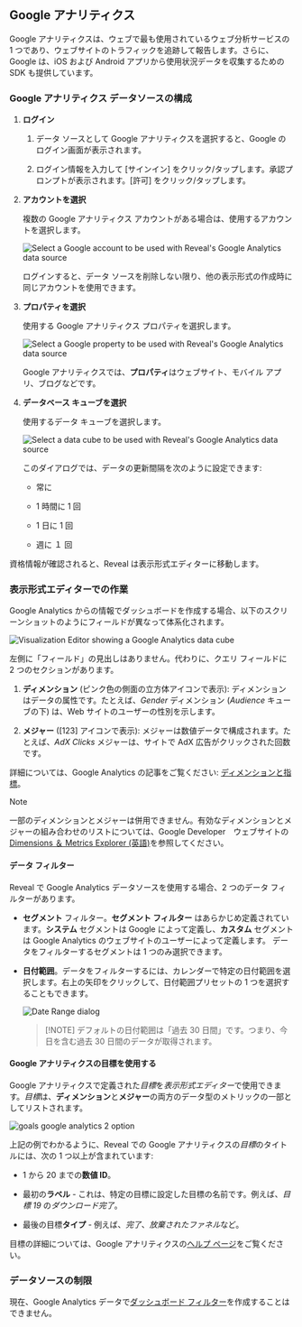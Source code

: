 ## Google アナリティクス

Google アナリティクスは、ウェブで最も使用されているウェブ分析サービスの 1 つであり、ウェブサイトのトラフィックを追跡して報告します。さらに、Google は、iOS および Android アプリから使用状況データを収集するための SDK も提供しています。

### Google アナリティクス データソースの構成

1.  **ログイン**

    1.  データ ソースとして Google アナリティクスを選択すると、Google のログイン画面が表示されます。

    2.  ログイン情報を入力して [サインイン] をクリック/タップします。承認プロンプトが表示されます。[許可] をクリック/タップします。

2.  **アカウントを選択**

    複数の Google アナリティクス アカウントがある場合は、使用するアカウントを選択します。

    ![Select a Google account to be used with Reveal's Google Analytics data source](images/choose-ga-account.png)

    ログインすると、データ ソースを削除しない限り、他の表示形式の作成時に同じアカウントを使用できます。

3.  **プロパティを選択**

    使用する Google アナリティクス プロパティを選択します。

    ![Select a Google property to be used with Reveal's Google Analytics data source](images/choose-ga-property.png)

    Google アナリティクスでは、**プロパティ**はウェブサイト、モバイル アプリ、ブログなどです。

4.  **データベース キューブを選択**

    使用するデータ キューブを選択します。

    ![Select a data cube to be used with Reveal's Google Analytics data source](images/choose-ga-datacube.png)

    このダイアログでは、データの更新間隔を次のように設定できます:

      - 常に

      - 1 時間に 1 回

      - 1 日に 1 回

      - 週に １ 回

資格情報が確認されると、Reveal は表示形式エディターに移動します。

### 表示形式エディターでの作業

Google Analytics からの情報でダッシュボードを作成する場合、以下のスクリーンショットのようにフィールドが異なって体系化されます。

![Visualization Editor showing a Google Analytics data cube](images/ga-visualizationeditor.png)

左側に「フィールド」の見出しはありません。代わりに、クエリ フィールドに 2 つのセクションがあります。

1.  **ディメンション** (ピンク色の側面の立方体アイコンで表示): ディメンションはデータの属性です。たとえば、_Gender_ ディメンション (_Audience_ キューブの下) は、Web サイトのユーザーの性別を示します。

2.  **メジャー** ([123] アイコンで表示): メジャーは数値データで構成されます。たとえば、_AdX Clicks_ メジャーは、サイトで AdX 広告がクリックされた回数です。

詳細については、Google Analytics の記事をご覧ください: [ディメンションと指標](https://support.google.com/analytics/answer/1033861?hl=ja)。

>[!NOTE] 
> 一部のディメンションとメジャーは併用できません。有効なディメンションとメジャーの組み合わせのリストについては、Google Developer　ウェブサイトの [Dimensions ＆ Metrics Explorer (英語)](https://ga-dev-tools.appspot.com/dimensions-metrics-explorer/)を参照してください。

#### データ フィルター

Reveal で Google Analytics データソースを使用する場合、2 つのデータ フィルターがあります。

* **セグメント** フィルター。**セグメント フィルター** はあらかじめ定義されています。**システム** セグメントは Google によって定義し、**カスタム** セグメントは Google Analytics のウェブサイトのユーザーによって定義します。
データをフィルターするセグメントは 1 つのみ選択できます。
* **日付範囲**。データをフィルターするには、カレンダーで特定の日付範囲を選択します。右上の矢印をクリックして、日付範囲プリセットの 1 つを選択することもできます。 

  ![Date Range dialog](images/ga-data-source-date-range-preset.png)

  >[!NOTE] デフォルトの日付範囲は「過去 30 日間」です。つまり、今日を含む過去 30 日間のデータが取得されます。


#### Google アナリティクスの目標を使用する

Google アナリティクスで定義された*目標*を*表示形式エディター*で使用できます。*目標*は、**ディメンション**と**メジャー**の両方のデータ型のメトリックの一部としてリストされます。

![goals google analytics 2 option](images/goals-google-analytics-2-option.png)

上記の例でわかるように、Reveal での Google アナリティクスの*目標*のタイトルには、次の 1 つ以上が含まれています:

  - 1 から 20 までの**数値 ID**。

  - 最初の**ラベル** - これは、特定の目標に設定した目標の名前です。例えば、*目標 19* の*ダウンロード完了*。

  - 最後の目標**タイプ** - 例えば、*完了*、*放棄されたファネル*など。

目標の詳細については、Google アナリティクスの[ヘルプ ページ](https://support.google.com/analytics/answer/1012040?hl=en)をご覧ください。

### データソースの制限

現在、Google Analytics データで[ダッシュボード フィルター](~/jp/filters/dashboard-filters.html)を作成することはできません。
